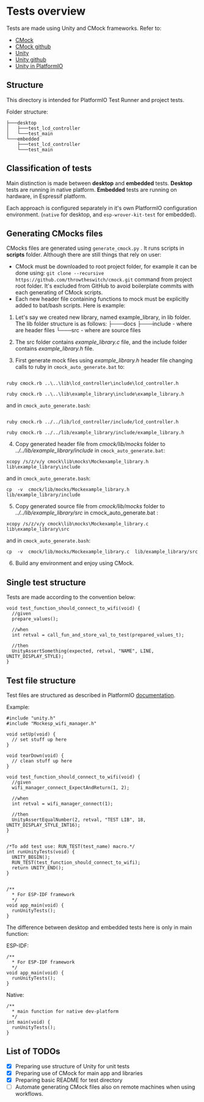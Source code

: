 # Tests overview

Tests are made using Unity and CMock frameworks.
Refer to:
 - [CMock](https://www.throwtheswitch.org/cmock)
 - [CMock github](https://github.com/ThrowTheSwitch/CMock/tree/master)
 - [Unity](https://www.throwtheswitch.org/unity)
 - [Unity github](https://github.com/ThrowTheSwitch/Unity)
 - [Unity in PlatformIO](https://docs.platformio.org/en/stable/advanced/unit-testing/frameworks/unity.html)

## Structure

This directory is intended for PlatformIO Test Runner and project tests.

Folder structure: 

    ├───desktop
    │   ├───test_lcd_controller
    │   └───test_main
    └───embedded
        ├───test_lcd_controller
        └───test_main

## Classification of tests
Main distinction is made between **desktop** and **embedded** tests.
**Desktop** tests are running in native platform. 
**Embedded** tests are running on hardware, in Espressif platform.

Each approach is configured separately in it's own PlatformIO configuration environment. (`native` for desktop, and `esp-wrover-kit-test` for embedded).

## Generating CMocks files
CMocks files are generated using `generate_cmock.py` . It runs scripts in **scripts** folder.  Although there are still things that rely on user:

 - CMock must be downloaded to root project folder, for example it can be done using: `git clone --recursive https://github.com/throwtheswitch/cmock.git` command from project root folder. It's excluded from GitHub to avoid boilerplate commits with each generating of CMock scripts.
 - Each new header file containing functions to mock must be explicitly added to bat/bash scripts. Here is example:
 1. Let's say we created new library, named example_library, in lib folder.
 The lib folder structure is as follows:
 ├───docs
├───include - where are header files
└───src        - where are source files

2. The src folder contains *example_library.c* file, and the include folder contains *example_library.h* file.
3. First generate mock files using *example_library.h* header file changing calls to ruby in `cmock_auto_generate.bat` to:
```

ruby cmock.rb ..\..\lib\lcd_controller\include\lcd_controller.h

ruby cmock.rb ..\..\lib\example_library\include\example_library.h

```
and in `cmock_auto_generate.bash`:

```

ruby cmock.rb ../../lib/lcd_controller/include/lcd_controller.h

ruby cmock.rb ../../lib/example_library/include/example_library.h

```
4. Copy generated header file from *cmock/lib/mocks* folder to *../../lib/example_library/include* in `cmock_auto_generate.bat`: 

```
xcopy /s/z/v/y cmock\lib\mocks\Mockexample_library.h lib\example_library\include
```
and in `cmock_auto_generate.bash`:
```
cp  -v  cmock/lib/mocks/Mockexample_library.h  lib/example_library/include
```
5. Copy generated source file from *cmock/lib/mocks* folder to *../../lib/example_library/src* in cmock_auto_generate.bat :
```
xcopy /s/z/v/y cmock\lib\mocks\Mockexample_library.c lib\example_library\src
```
and in `cmock_auto_generate.bash`:
```
cp  -v  cmock/lib/mocks/Mockexample_library.c  lib/example_library/src
```
6. Build any environment and enjoy using CMock.

## Single test structure
Tests are made according to the convention below: 

    void test_function_should_connect_to_wifi(void) {
      //given
      prepare_values();
    
      //when
      int retval = call_fun_and_store_val_to_test(prepared_values_t);
    
      //then
      UnityAssertSomething(expected, retval, "NAME", LINE, UNITY_DISPLAY_STYLE);
    }
    
## Test file structure
Test files are structured as described in PlatformIO [documentation](https://docs.platformio.org/en/stable/advanced/unit-testing/frameworks/unity.html).

Example: 

    #include "unity.h"
    #include "Mockesp_wifi_manager.h"
    
    void setUp(void) {
      // set stuff up here
    }
    
    void tearDown(void) {
      // clean stuff up here
    }
    
    void test_function_should_connect_to_wifi(void) {
      //given
      wifi_manager_connect_ExpectAndReturn(1, 2);
    
      //when
      int retval = wifi_manager_connect(1);
    
      //then
      UnityAssertEqualNumber(2, retval, "TEST LIB", 18, UNITY_DISPLAY_STYLE_INT16);
    }
    
    
    /*To add test use: RUN_TEST(test_name) macro.*/
    int runUnityTests(void) {
      UNITY_BEGIN();
      RUN_TEST(test_function_should_connect_to_wifi);
      return UNITY_END();
    }
    
    
    /**
      * For ESP-IDF framework
      */
    void app_main(void) {
      runUnityTests();
    }

The difference between desktop and embedded tests here is only in main function:

ESP-IDF:

    /**
      * For ESP-IDF framework
      */
    void app_main(void) {
      runUnityTests();
    }

Native:

    /**
      * main function for native dev-platform
      */
    int main(void) {
      runUnityTests();
    }

## List of TODOs

 - [x] Preparing use structure of Unity for unit tests
 - [x] Preparing use of CMock for main app and libraries
 - [x] Preparing basic README for test directory
 - [ ] Automate generating CMock files also on remote machines when using workflows.
